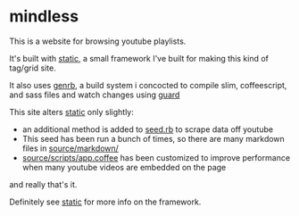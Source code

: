 # mindless

This is a website for browsing youtube playlists.

It's built with [static](http://github.com/maxpleaner/static), a small framework I've built for making this kind of tag/grid site.

It also uses [genrb](http://github.com/maxpleaner/genrb), a build system i concocted to compile slim, coffeescript, and sass files and watch changes using [guard](https://github.com/guard/guard)

This site alters [static](http://github.com/maxpleaner/static) only slightly:

- an additional method is added to [seed.rb](./seed.rb) to scrape data off youtube
- This seed has been run a bunch of times, so there are many markdown files in [source/markdown/](./source/markdown/)
- [source/scripts/app.coffee](./source/scripts/app.coffee) has been customized to improve performance when many youtube videos are embedded on the page

and really that's it. 

Definitely see [static](http://github.com/maxpleaner/static) for more info on the framework.
